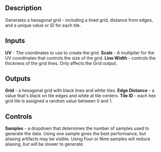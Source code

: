## Description
Generates a hexagonal grid - including a lined grid, distance from edges, and a unique value or ID for each tile.

## Inputs
**UV** - The coordinates to use to create the grid.
**Scale** - A multiplier for the UV coordinates that controls the size of the grid.
**Line Width** - controls the thickness of the grid lines. Only affects the Grid output.

## Outputs
**Grid** - a hexagonal grid with black lines and white tiles.
**Edge Distance** - a value that's black on tile edges and white at tile centers.
**Tile ID** - each hex grid tile is assigned a random value between 0 and 1.

## Controls
**Samples** - a dropdown that determines the number of samples used to generate the data.  Using one sample gives the best performance, but aliasing artifacts may be visible. Using Four or Nine samples will reduce aliasing, but will be slower to generate.

